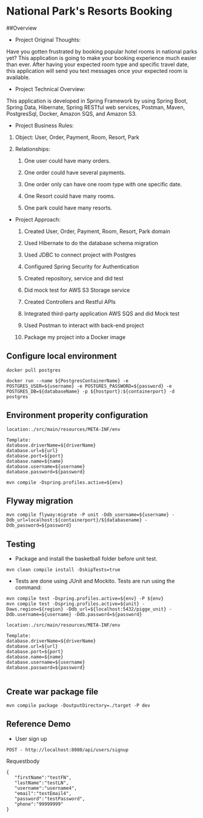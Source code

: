 
# National Park's Resorts Booking

##Overview

* Project Original Thoughts:


Have you gotten frustrated by booking popular hotel rooms in national parks yet? This application is going to make your booking experience much easier than ever.
After having your expected room type and specific travel date, this application will send you text messages once your expected room is available.


* Project Technical Overview:

This application is developed in Spring Framework by using Spring Boot, Spring Data, Hibernate, Spring RESTful web services, Postman, Maven, PostgresSql, Docker, Amazon SQS, and Amazon S3.


* Project Business Rules:

 1. Object: User, Order, Payment, Room, Resort, Park

 2. Relationships:
 
    1. One user could have many orders.
    
    1. One order could have several payments.
    
    1. One order only can have one room type with one specific date.
    
    1. One Resort could have many rooms.
    
    1. One park could have many resorts.
    
* Project Approach:

    1. Created User, Order, Payment, Room, Resort, Park domain

    1. Used Hibernate to do the database schema migration

    1. Used JDBC to connect project with Postgres

    1. Configured Spring Security for Authentication

    1. Created repository, service and did test

    1. Did mock test for AWS S3 Storage service

    1. Created Controllers and Restful APIs

    1. Integrated third-party application AWS SQS and did Mock test

    1. Used Postman to interact with back-end project

    1. Package my project into a Docker image

## Configure local environment

```
docker pull postgres

docker run --name ${PostgresContainerName} -e POSTGRES_USER=${username} -e POSTGRES_PASSWORD=${password} -e POSTGRES_DB=${databaseName} -p ${hostport}:${containerport} -d postgres
```
## Environment properity configuration

```
location:./src/main/resources/META-INF/env
   
Template:
database.driverName=${driverName}
database.url=${url}
database.port=${port}
database.name=${name}
database.username=${username}
database.password=${password}
   
mvn compile -Dspring.profiles.active=${env}
```

## Flyway migration

```$xslt
mvn compile flyway:migrate -P unit -Ddb_username=${username} -Ddb_url=localhost:${containerport}/${databasename} -Ddb_password=${password} 
```

## Testing
* Package and install the basketball folder before unit test.

```mvn clean compile install -DskipTests=true```
* Tests are done using JUnit and Mockito. Tests are run using the command:
```$xslt
mvn compile test -Dspring.profiles.active=${env} -P ${env}
mvn compile test -Dspring.profiles.active=${unit} -Daws.region=${region} -Ddb_url=${localhost:5432/pigge_unit} -Ddb.username=${username} -Ddb.password=${password} 
```
```$xslt
location:./src/main/resources/META-INF/env

Template:
database.driverName=${driverName}
database.url=${url}
database.port=${port}
database.name=${name}
database.username=${username}
database.password=${password}


```

## Create war package file
```$xslt
mvn compile package -DoutputDirectory=./target -P dev
```
## Reference Demo
* User sign up
```$xslt
POST - http://localhost:8080/api/users/signup
```
 Requestbody
 ```$xslt
{
	"firstName":"testFN",
	"lastName":"testLN",
	"username":"username4",
	"email":"testEmail4",
	"password":"testPassword",
	"phone":"99999999"
}
```
